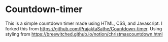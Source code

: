 # Countdown-timer

This is a simple countdown timer made using HTML, CSS, and Javascript. I forked this from https://github.com/PrajaktaSathe/Countdown-timer. Using styling from https://breewitched.github.io/notion/christmascountdown.html
